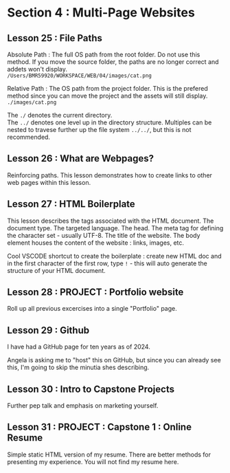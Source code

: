 # Section 4 : Multi-Page Websites
## Lesson 25 : File Paths

Absolute Path : The full OS path from the root folder. Do not use this method. If you move the source folder, the paths are no longer correct and addets won't display.  
```/Users/BMR59920/WORKSPACE/WEB/04/images/cat.png```

Relative Path : The OS path from the project folder. This is the prefered method since you can move the project and the assets will still display.  
```./images/cat.png```

The ```./``` denotes the current directory.  
The ```../``` denotes one level up in the directory structure. Multiples can be nested to travese further up the file system ```../../```, but this is not recommended.  

## Lesson 26 : What are Webpages?

Reinforcing paths. This lesson demonstrates how to create links to other web pages within this lesson.

## Lesson 27 : HTML Boilerplate

This lesson describes the tags associated with the HTML document. The document type. The targeted language. The head. The meta tag for defining the character set - usually UTF-8. The title of the website. The body element houses the content of the website : links, images, etc.  

Cool VSCODE shortcut to create the boilerplate : create new HTML doc and in the first character of the first row, type ```!``` - this will auto generate the structure of your HTML document.

## Lesson 28 : PROJECT : Portfolio website

Roll up all previous excercises into a single "Portfolio" page.

## Lesson 29 : Github

I have had a GitHub page for ten years as of 2024.  

Angela is asking me to "host" this on GitHub, but since you can already see this, I'm going to skip the minutia shes describing.  

## Lesson 30 : Intro to Capstone Projects

Further pep talk and emphasis on marketing yourself.

## Lesson 31 : PROJECT : Capstone 1 : Online Resume

Simple static HTML version of my resume. There are better methods for presenting my experience. You will not find my resume here.